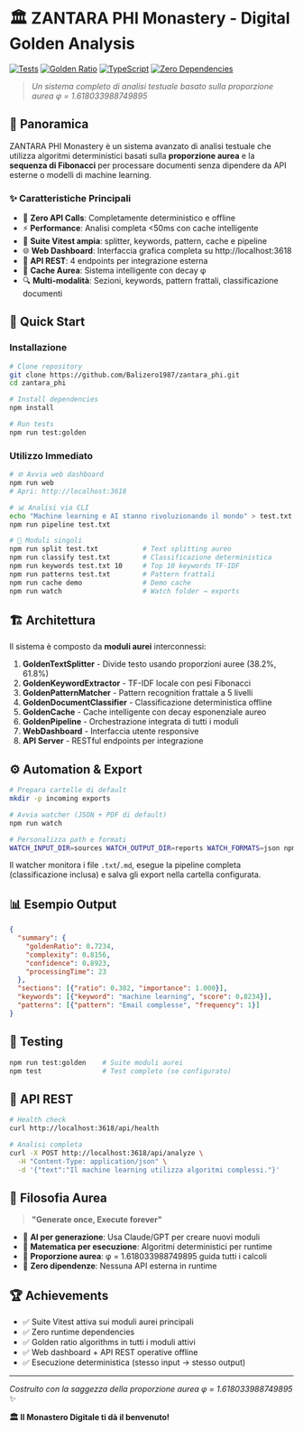# 🏛️ ZANTARA PHI Monastery - Digital Golden Analysis

[![Tests](https://img.shields.io/badge/tests-vitest%20suite-brightgreen)](./src/modules/golden/)
[![Golden Ratio](https://img.shields.io/badge/φ-1.618033988749895-gold)](https://en.wikipedia.org/wiki/Golden_ratio)
[![TypeScript](https://img.shields.io/badge/typescript-100%25-blue)](https://www.typescriptlang.org/)
[![Zero Dependencies](https://img.shields.io/badge/runtime%20deps-0-green)](./package.json)

> *Un sistema completo di analisi testuale basato sulla proporzione aurea φ = 1.618033988749895*

## 🌟 Panoramica

ZANTARA PHI Monastery è un sistema avanzato di analisi testuale che utilizza algoritmi deterministici basati sulla **proporzione aurea** e la **sequenza di Fibonacci** per processare documenti senza dipendere da API esterne o modelli di machine learning.

### ✨ Caratteristiche Principali

- 🔢 **Zero API Calls**: Completamente deterministico e offline
- ⚡ **Performance**: Analisi completa <50ms con cache intelligente
- 🧪 **Suite Vitest ampia**: splitter, keywords, pattern, cache e pipeline
- 🌐 **Web Dashboard**: Interfaccia grafica completa su http://localhost:3618
- 📡 **API REST**: 4 endpoints per integrazione esterna
- 💾 **Cache Aurea**: Sistema intelligente con decay φ
- 🔍 **Multi-modalità**: Sezioni, keywords, pattern frattali, classificazione documenti

## 🚀 Quick Start

### Installazione

```bash
# Clone repository
git clone https://github.com/Balizero1987/zantara_phi.git
cd zantara_phi

# Install dependencies
npm install

# Run tests
npm run test:golden
```

### Utilizzo Immediato

```bash
# 🌐 Avvia web dashboard
npm run web
# Apri: http://localhost:3618

# 📊 Analisi via CLI
echo "Machine learning e AI stanno rivoluzionando il mondo" > test.txt
npm run pipeline test.txt

# 🔧 Moduli singoli
npm run split test.txt           # Text splitting aureo
npm run classify test.txt        # Classificazione deterministica
npm run keywords test.txt 10     # Top 10 keywords TF-IDF
npm run patterns test.txt        # Pattern frattali
npm run cache demo               # Demo cache
npm run watch                    # Watch folder → exports
```

## 🏗️ Architettura

Il sistema è composto da **moduli aurei** interconnessi:

1. **GoldenTextSplitter** - Divide testo usando proporzioni auree (38.2%, 61.8%)
2. **GoldenKeywordExtractor** - TF-IDF locale con pesi Fibonacci
3. **GoldenPatternMatcher** - Pattern recognition frattale a 5 livelli
4. **GoldenDocumentClassifier** - Classificazione deterministica offline
5. **GoldenCache** - Cache intelligente con decay esponenziale aureo
6. **GoldenPipeline** - Orchestrazione integrata di tutti i moduli
7. **WebDashboard** - Interfaccia utente responsive
8. **API Server** - RESTful endpoints per integrazione

## ⚙️ Automation & Export

```bash
# Prepara cartelle di default
mkdir -p incoming exports

# Avvia watcher (JSON + PDF di default)
npm run watch

# Personalizza path e formati
WATCH_INPUT_DIR=sources WATCH_OUTPUT_DIR=reports WATCH_FORMATS=json npm run watch
```

Il watcher monitora i file `.txt`/`.md`, esegue la pipeline completa (classificazione inclusa) e salva gli export nella cartella configurata.

## 📊 Esempio Output

```json
{
  "summary": {
    "goldenRatio": 0.7234,
    "complexity": 0.8156,
    "confidence": 0.8923,
    "processingTime": 23
  },
  "sections": [{"ratio": 0.382, "importance": 1.000}],
  "keywords": [{"keyword": "machine learning", "score": 0.8234}],
  "patterns": [{"pattern": "Email complesse", "frequency": 1}]
}
```

## 🧪 Testing

```bash
npm run test:golden    # Suite moduli aurei
npm test               # Test completo (se configurato)
```

## 📡 API REST

```bash
# Health check
curl http://localhost:3618/api/health

# Analisi completa
curl -X POST http://localhost:3618/api/analyze \
  -H "Content-Type: application/json" \
  -d '{"text":"Il machine learning utilizza algoritmi complessi."}'
```

## 🔢 Filosofia Aurea

> **"Generate once, Execute forever"**

- 🤖 **AI per generazione**: Usa Claude/GPT per creare nuovi moduli
- 🔢 **Matematica per esecuzione**: Algoritmi deterministici per runtime
- 📐 **Proporzione aurea**: φ = 1.618033988749895 guida tutti i calcoli
- 🚫 **Zero dipendenze**: Nessuna API esterna in runtime

## 🏆 Achievements

- ✅ Suite Vitest attiva sui moduli aurei principali
- ✅ Zero runtime dependencies
- ✅ Golden ratio algorithms in tutti i moduli attivi
- ✅ Web dashboard + API REST operative offline
- ✅ Esecuzione deterministica (stesso input → stesso output)

---

*Costruito con la saggezza della proporzione aurea φ = 1.618033988749895* ✨

**🏛️ Il Monastero Digitale ti dà il benvenuto!**
